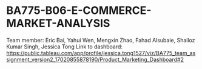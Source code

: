 # BA775-B06-E-COMMERCE-MARKET-ANALYSIS
Team member: Eric Bai, Yahui Wen, Mengxin Zhao, Fahad Alsubaie, Shailoz Kumar Singh, Jessica Tong
Link to dashboard: https://public.tableau.com/app/profile/jessica.tong1527/viz/BA775_team_assignment_version2_17020855878190/Product_Marketing_Dashboard#2
